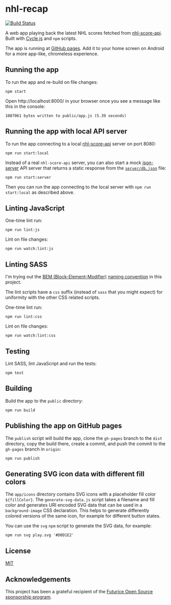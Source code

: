 # nhl-recap

[![Build Status](https://travis-ci.org/peruukki/nhl-recap.svg?branch=master)](https://travis-ci.org/peruukki/nhl-recap)

A web app playing back the latest NHL scores fetched from [nhl-score-api](https://github.com/peruukki/nhl-score-api).
Built with [Cycle.js](https://cycle.js.org/) and `npm` scripts.

The app is running at [GitHub pages](https://peruukki.github.io/nhl-recap/). Add it to your home screen on Android for
a more app-like, chromeless experience.

## Running the app

To run the app and re-build on file changes:
```
npm start
```

Open http://localhost:8000/ in your browser once you see a message like this in the console:
```
1087061 bytes written to public/app.js (5.39 seconds)
```

## Running the app with local API server

To run the app connecting to a local [nhl-score-api](https://github.com/peruukki/nhl-score-api) server on port 8080:
```
npm run start:local
```

Instead of a real `nhl-score-api` server, you can also start a mock [json-server](https://github.com/typicode/json-server)
API server that returns a static response from the [`server/db.json`](server/db.json) file:
```
npm run start:server
```
Then you can run the app connecting to the local server with `npm run start:local` as described above.

## Linting JavaScript

One-time lint run:
```
npm run lint:js
```

Lint on file changes:
```
npm run watch:lint:js
```

## Linting SASS

I'm trying out the [BEM (Block-Element-Modifier)](http://getbem.com/introduction/) [naming convention](http://getbem.com/naming/)
in this project.

The lint scripts have a `css` suffix (instead of `sass` that you might expect) for uniformity with the other CSS related scripts.

One-time lint run:
```
npm run lint:css
```

Lint on file changes:
```
npm run watch:lint:css
```

## Testing

Lint SASS, lint JavaScript and run the tests:
```
npm test
```

## Building

Build the app to the `public` directory:
```
npm run build
```

## Publishing the app on GitHub pages

The `publish` script will build the app, clone the `gh-pages` branch to the `dist` directory, copy the build there,
create a commit, and push the commit to the `gh-pages` branch in `origin`:
```
npm run publish
```

## Generating SVG icon data with different fill colors

The `app/icons` directory contains SVG icons with a placeholder fill color `${fillColor}`. The `generate-svg-data.js`
script takes a filename and fill color and generates URI encoded SVG data that can be used in a `background-image` CSS
declaration. This helps to generate differently colored versions of the same icon, for example for different button
states.

You can use the `svg` `npm` script to generate the SVG data, for example:

```
npm run svg play.svg '#D0D1E2'
```

## License

[MIT](LICENSE)

## Acknowledgements

This project has been a grateful recipient of the
[Futurice Open Source sponsorship program](https://www.futurice.com/blog/sponsoring-free-time-open-source-activities/?utm_source=github&utm_medium=spice).
